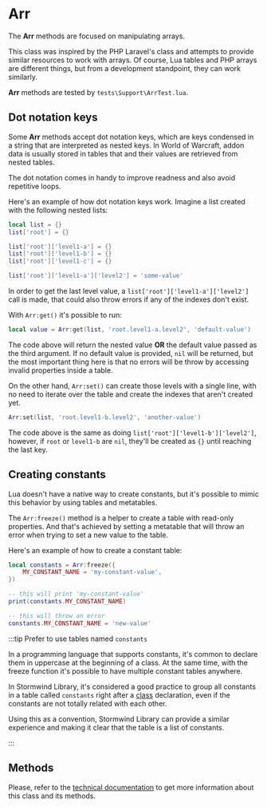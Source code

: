 # Arr

The **Arr** methods are focused on manipulating arrays.

This class was inspired by the PHP Laravel's class and attempts to provide
similar resources to work with arrays. Of course, Lua tables and PHP arrays
are different things, but from a development standpoint, they can work 
similarly.

**Arr** methods are tested by `tests\Support\ArrTest.lua`.

## Dot notation keys

Some **Arr** methods accept dot notation keys, which are keys condensed in 
a string that are interpreted as nested keys. In World of Warcraft, addon 
data is usually stored in tables that and their values are retrieved from 
nested tables.

The dot notation comes in handy to improve readness and also avoid 
repetitive loops.

Here's an example of how dot notation keys work. Imagine a list created 
with the following nested lists:

```lua
local list = {}
list['root'] = {}

list['root']['level1-a'] = {}
list['root']['level1-b'] = {}
list['root']['level1-c'] = {}

list['root']['level1-a']['level2'] = 'some-value'
```

In order to get the last level value, a `list['root']['level1-a']['level2']`
call is made, that could also throw errors if any of the indexes don't 
exist.

With `Arr:get()` it's possible to run:

```lua
local value = Arr:get(list, 'root.level1-a.level2', 'default-value')
```

The code above will return the nested value **OR** the default value passed 
as the third argument. If no default value is provided, `nil` will be 
returned, but the most important thing here is that no errors will be throw
by accessing invalid properties inside a table.

On the other hand, `Arr:set()` can create those levels with a single line, 
with no need to iterate over the table and create the indexes that aren't
created yet.

```lua
Arr:set(list, 'root.level1-b.level2', 'another-value')
```

The code above is the same as doing `list['root']['level1-b']['level2']`,
however, if `root` or `level1-b` are `nil`, they'll be created as `{}` until
reaching the last key.

## Creating constants

Lua doesn't have a native way to create constants, but it's possible to
mimic this behavior by using tables and metatables.

The `Arr:freeze()` method is a helper to create a table with read-only
properties. And that's achieved by setting a metatable that will throw an
error when trying to set a new value to the table.

Here's an example of how to create a constant table:

```lua
local constants = Arr:freeze({
    MY_CONSTANT_NAME = 'my-constant-value',
})

-- this will print 'my-constant-value'
print(constants.MY_CONSTANT_NAME)

-- this will throw an error
constants.MY_CONSTANT_NAME = 'new-value'
```

:::tip Prefer to use tables named `constants`

In a programming language that supports constants, it's common to declare
them in uppercase at the beginning of a class. At the same time, with the 
freeze function it's possible to have multiple constant tables anywhere.

In Stormwind Library, it's considered a good practice to group all constants 
in a table called `constants` right after a [class](../core/classes.md) 
declaration, even if the constants are not totally related with each other.

Using this as a convention, Stormwind Library can provide a similar 
experience and making it clear that the table is a list of constants.

:::

## Methods

Please, refer to the [technical documentation](../../library-structure/luadocs#generated-docs)
to get more information about this class and its methods.